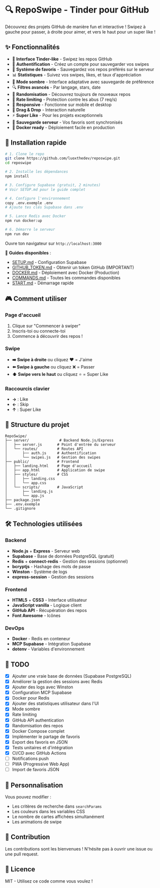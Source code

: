 # 🔍 RepoSwipe - Tinder pour GitHub

Découvrez des projets GitHub de manière fun et interactive ! Swipez à gauche pour passer, à droite pour aimer, et vers le haut pour un super like !

## ✨ Fonctionnalités

- 🎴 **Interface Tinder-like** - Swipez les repos GitHub
- 🔐 **Authentification** - Créez un compte pour sauvegarder vos swipes
- 💖 **Système de favoris** - Sauvegardez vos repos préférés sur le serveur
- 📊 **Statistiques** - Suivez vos swipes, likes, et taux d'appréciation
- 🌙 **Mode sombre** - Interface adaptative avec sauvegarde de préférence
- 🔍 **Filtres avancés** - Par langage, stars, date
- 🎲 **Randomisation** - Découvrez toujours de nouveaux repos
- 🚦 **Rate limiting** - Protection contre les abus (7 req/s)
- 📱 **Responsive** - Fonctionne sur mobile et desktop
- 🎯 **Drag & Drop** - Interaction naturelle
- ⚡ **Super Like** - Pour les projets exceptionnels
- 💾 **Sauvegarde serveur** - Vos favoris sont synchronisés
- 🐳 **Docker ready** - Déploiement facile en production

## 🚀 Installation rapide

```bash
# 1. Clone le repo
git clone https://github.com/luoxthedev/reposwipe.git
cd reposwipe

# 2. Installe les dépendances
npm install

# 3. Configure Supabase (gratuit, 2 minutes)
# Voir SETUP.md pour le guide complet

# 4. Configure l'environnement
copy .env.exemple .env
# Ajoute tes clés Supabase dans .env

# 5. Lance Redis avec Docker
npm run docker:up

# 6. Démarre le serveur
npm run dev
```

Ouvre ton navigateur sur `http://localhost:3000`

📖 **Guides disponibles** :
- [SETUP.md](SETUP.md) - Configuration Supabase
- [GITHUB_TOKEN.md](GITHUB_TOKEN.md) - Obtenir un token GitHub (IMPORTANT)
- [DOCKER.md](DOCKER.md) - Déploiement avec Docker (Production)
- [COMMANDS.md](COMMANDS.md) - Toutes les commandes disponibles
- [START.md](START.md) - Démarrage rapide

## 🎮 Comment utiliser

### Page d'accueil
1. Clique sur "Commencer à swiper"
2. Inscris-toi ou connecte-toi
3. Commence à découvrir des repos !

### Swipe
- **➡️ Swipe à droite** ou cliquez ❤️ = J'aime
- **⬅️ Swipe à gauche** ou cliquez ❌ = Passer
- **⬆️ Swipe vers le haut** ou cliquez ⭐ = Super Like

### Raccourcis clavier
- **→** : Like
- **←** : Skip
- **↑** : Super Like

## 📁 Structure du projet

```
RepoSwipe/
├── server/              # Backend Node.js/Express
│   ├── server.js       # Point d'entrée du serveur
│   └── routes/         # Routes API
│       ├── auth.js     # Authentification
│       └── swipes.js   # Gestion des swipes
├── public/             # Frontend
│   ├── landing.html    # Page d'accueil
│   ├── app.html        # Application de swipe
│   ├── styles/         # CSS
│   │   ├── landing.css
│   │   └── app.css
│   └── scripts/        # JavaScript
│       ├── landing.js
│       └── app.js
├── package.json
├── .env.exemple
└── .gitignore
```

## 🛠️ Technologies utilisées

### Backend
- **Node.js** + **Express** - Serveur web
- **Supabase** - Base de données PostgreSQL (gratuit)
- **Redis** + **connect-redis** - Gestion des sessions (optionnel)
- **bcryptjs** - Hashage des mots de passe
- **Winston** - Système de logs
- **express-session** - Gestion des sessions

### Frontend
- **HTML5** + **CSS3** - Interface utilisateur
- **JavaScript vanilla** - Logique client
- **GitHub API** - Récupération des repos
- **Font Awesome** - Icônes

### DevOps
- **Docker** - Redis en conteneur
- **MCP Supabase** - Intégration Supabase
- **dotenv** - Variables d'environnement

## 📝 TODO

- [x] Ajouter une vraie base de données (Supabase PostgreSQL)
- [x] Améliorer la gestion des sessions avec Redis
- [x] Ajouter des logs avec Winston
- [x] Configuration MCP Supabase
- [x] Docker pour Redis
- [x] Ajouter des statistiques utilisateur dans l'UI
- [x] Mode sombre
- [x] Rate limiting
- [x] GitHub API authentication
- [x] Randomisation des repos
- [x] Docker Compose complet
- [x] Implémenter le partage de favoris
- [x] Export des favoris en JSON
- [x] Tests unitaires et d'intégration
- [x] CI/CD avec GitHub Actions
- [ ] Notifications push
- [ ] PWA (Progressive Web App)
- [ ] Import de favoris JSON

## 🔧 Personnalisation

Vous pouvez modifier :
- Les critères de recherche dans `searchParams`
- Les couleurs dans les variables CSS
- Le nombre de cartes affichées simultanément
- Les animations de swipe

## 🤝 Contribution

Les contributions sont les bienvenues ! N'hésite pas à ouvrir une issue ou une pull request.

## 📜 Licence

MIT - Utilisez ce code comme vous voulez !
